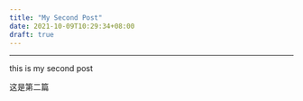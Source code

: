 ```yaml
---
title: "My Second Post"
date: 2021-10-09T10:29:34+08:00
draft: true
---
```



---

this is my second post

这是第二篇
